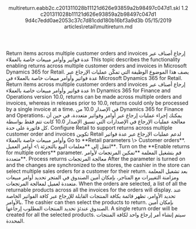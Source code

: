 <?xml version="1.0" encoding="UTF-8"?>
<xliff xmlns:logoport="urn:logoport:xliffeditor:xliff-extras:1.0" xmlns:tilt="urn:logoport:xliffeditor:tilt-non-translatables:1.0" xmlns:xsi="http://www.w3.org/2001/XMLSchema-instance" xmlns="urn:oasis:names:tc:xliff:document:1.2" xmlns:xliffext="urn:microsoft:content:schema:xliffextensions" version="1.2" xsi:schemaLocation="urn:oasis:names:tc:xliff:document:1.2 xliff-core-1.2-transitional.xsd">
  <file datatype="xml" source-language="en-US" original="multireturn.md" target-language="ar-SA">
    <header>
      <tool tool-company="Microsoft" tool-version="1.0-7889195" tool-name="mdxliff" tool-id="mdxliff"/>
      <xliffext:skl_file_name>multireturn.eabb2c.c201311028b11121d626e93859a2b98497c047d1.skl</xliffext:skl_file_name>
      <xliffext:version>1.2</xliffext:version>
      <xliffext:ms.openlocfilehash>c201311028b11121d626e93859a2b98497c047d1</xliffext:ms.openlocfilehash>
      <xliffext:ms.sourcegitcommit>9d4c7edd0ae2053c37c7d81cdd180b16bf3a9d3b</xliffext:ms.sourcegitcommit>
      <xliffext:ms.lasthandoff>05/15/2019</xliffext:ms.lasthandoff>
      <xliffext:ms.openlocfilepath>articles\retail\multireturn.md</xliffext:ms.openlocfilepath>
    </header>
    <body>
      <group extype="content" id="content">
        <trans-unit xml:space="preserve" translate="yes" id="101" restype="x-metadata">
          <source>Return items across multiple customer orders and invoices</source>
        <target logoport:matchpercent="101" state="translated" state-qualifier="leveraged-tm">إرجاع أصناف عبر عدة فواتير وأوامر مبيعات خاصة بالعملاء</target></trans-unit>
        <trans-unit xml:space="preserve" translate="yes" id="102" restype="x-metadata">
          <source>This topic describes the functionality enabling returns across multiple customer orders and invoices in Microsoft Dynamics 365 for Retail.</source>
        <target logoport:matchpercent="101" state="translated" state-qualifier="leveraged-tm">يصف هذا الموضوع الوظيفة التي تمكّن عمليات الإرجاع عبر عدة فواتير وأوامر مبيعات خاصة بالعملاء في Microsoft Dynamics 365 for Retail.</target></trans-unit>
        <trans-unit xml:space="preserve" translate="yes" id="103">
          <source>Return items across multiple customer orders and invoices</source>
        <target logoport:matchpercent="101" state="translated" state-qualifier="leveraged-tm">إرجاع أصناف عبر عدة فواتير وأوامر مبيعات خاصة بالعملاء</target></trans-unit>
        <trans-unit xml:space="preserve" translate="yes" id="104">
          <source>In Dynamics 365 for Finance and Operations version 10.0, returns can be made across multiple orders and invoices, whereas in releases prior to 10.0, returns could only be processed by a single invoice at a time.</source>
        <target logoport:matchpercent="101" state="translated" state-qualifier="leveraged-tm">في الإصدار 10.0 من Dynamics 365 for Finance and Operations، يمكنك إجراء عمليات إرجاع عبر أوامر وفواتير متعددة، في حين أن معالجة عمليات الإرجاع في الإصدارات التي تسبق الإصدار 10.0 كانت تتم فقط بواسطة كل فاتورة على حدة.</target></trans-unit>
        <trans-unit xml:space="preserve" translate="yes" id="105">
          <source>Configure Retail to support returns across multiple customer order and invoices</source>
        <target logoport:matchpercent="101" state="translated" state-qualifier="leveraged-tm">تكوين Retail لدعم عمليات الإرجاع عبر عدة فواتير وأوامر مبيعات خاصة بالعملاء</target></trans-unit>
        <trans-unit xml:space="preserve" translate="yes" id="106">
          <source>Go to <bpt id="p1">**</bpt>Retail parameters <ph id="ph1">\&gt;</ph> Customer orders<ept id="p1">**</ept>.</source>
        <target logoport:matchpercent="101" state="translated" state-qualifier="leveraged-tm">انتقل إلى <bpt id="p1">**</bpt>معلمات البيع بالتجزئة <ph id="ph1">\&gt;</ph> أوامر العميل‬<ept id="p1">**</ept>.</target></trans-unit>
        <trans-unit xml:space="preserve" translate="yes" id="107">
          <source>Turn on the <bpt id="p1">**</bpt>Enable returns for multiple orders<ept id="p1">**</ept> parameter.</source>
        <target logoport:matchpercent="101" state="translated" state-qualifier="leveraged-tm">قم بتشغيل المعلمة <bpt id="p1">**</bpt>تمكين المرتجعات لأوامر متعددة‬<ept id="p1">**</ept>.</target></trans-unit>
        <trans-unit xml:space="preserve" translate="yes" id="108">
          <source>Process returns</source>
        <target logoport:matchpercent="101" state="translated" state-qualifier="leveraged-tm">معالجة المرتجعات</target></trans-unit>
        <trans-unit xml:space="preserve" translate="yes" id="109">
          <source>After the parameter is turned on and the changes are synchronized to the stores, the cashier in the store can select multiple sales orders for a customer for their return.</source>
        <target logoport:matchpercent="101" state="translated" state-qualifier="leveraged-tm">بعد تشغيل المعلمة ومزامنة التغييرات مع المتاجر، بإمكان أمين الصندوق في المتجر تحديد أوامر مبيعات متعددة لعميل لمعالجة المرتجعات.</target></trans-unit>
        <trans-unit xml:space="preserve" translate="yes" id="110">
          <source>When the orders are selected, a list of all the returnable products across all the invoices for the orders will display.</source>
        <target logoport:matchpercent="101" state="translated" state-qualifier="leveraged-tm">عند تحديد الأوامر، تظهر قائمة بكافة المنتجات القابلة للإرجاع عبر كافة الفواتير الخاصة بالأوامر.</target></trans-unit>
        <trans-unit xml:space="preserve" translate="yes" id="111">
          <source>The cashier can then select the products to return.</source>
        <target logoport:matchpercent="101" state="translated" state-qualifier="leveraged-tm">بإمكان أمين الصندوق عندئذٍ تحديد المنتجات المطلوب إرجاعها.</target></trans-unit>
        <trans-unit xml:space="preserve" translate="yes" id="112">
          <source>A single return order will be created for all the selected products.</source>
        <target logoport:matchpercent="101" state="translated" state-qualifier="leveraged-tm">سيتم إنشاء أمر إرجاع واحد لكافة المنتجات المحددة.</target></trans-unit>
      </group>
    </body>
  </file>
</xliff>
